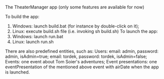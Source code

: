 The TheaterManager app (only some features are available for now)

To build the app:
1) Windows: launch build.bat (for instance by double-click on it);
2) Linux: execute build.sh file (i.e. invoking sh build.sh)
To launch the app:
1) Windows: launch run.bat
2) Linux: launch run.sh

There are also predefined entities, such as:
Users:
email: admin, password: admin, isAdmin=true;
email: tordek, password: tordek, isAdmin=false;
Events: one event about Tom Soier's adventures;
Event presentations: one eventPresentation of the mentioned above event with airDate when the app is launched.